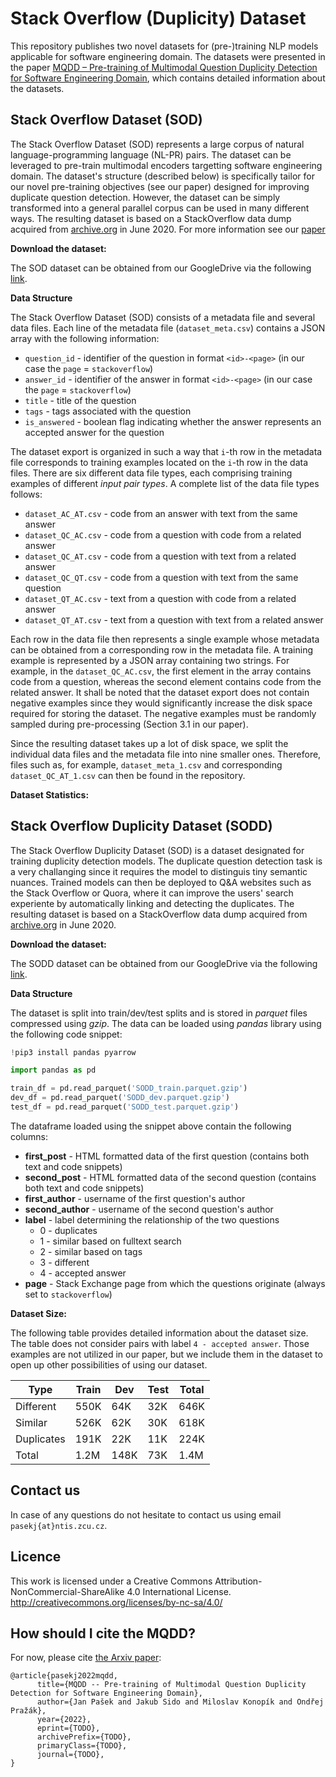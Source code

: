 # Stack Overflow (Duplicity) Dataset

This repository publishes two novel datasets for (pre-)training NLP models applicable for software engineering domain.
The datasets were presented in the paper [MQDD – Pre-training of Multimodal Question Duplicity Detection for Software Engineering Domain](https://arxiv.org/abs/xxx),
which contains detailed information about the datasets.


## Stack Overflow Dataset (SOD)

The Stack Overflow Dataset (SOD) represents a large corpus of natural language-programming language (NL-PR) pairs. The dataset can be leveraged to pre-train multimodal encoders targetting software engineering domain. The dataset's structure (described below) is specifically tailor for our novel pre-training objectives (see our paper) designed for improving duplicate question detection. However, the dataset can be simply transformed into a general parallel corpus can be used in many different ways. The resulting dataset is based on a StackOverflow data dump acquired from [archive.org](https://archive.org/download/stackexchange) in June 2020. For more information see our [paper](https://arxiv.org/abs/xxx)

**Download the dataset:**

The SOD dataset can be obtained from our GoogleDrive via the following [link](https://drive.google.com/drive/folders/16dyzRNrJLe9g0KVpsoaIJhW7-nmf6j1V?usp=sharing).

**Data Structure**

The Stack Overflow Dataset (SOD) consists of a metadata file and several data files. Each line of the metadata file (`dataset_meta.csv`) contains a JSON array with the following information:

- `question_id` - identifier of the question in format `<id>-<page>` (in our case the `page` = `stackoverflow`)
- `answer_id` - identifier of the answer in format `<id>-<page>` (in our case the `page` = `stackoverflow`)
- `title` - title of the question
- `tags` - tags associated with the question
- `is_answered` - boolean flag indicating whether the answer represents an accepted answer for the question

The dataset export is organized in such a way that `i`-th row in the metadata file corresponds to training examples located on the `i`-th row in the data files. There are six different data file types, each comprising training examples of different _input pair types_. A complete list of the data file types follows:

- `dataset_AC_AT.csv` - code from an answer with text from the same answer
- `dataset_QC_AC.csv` - code from a question with code from a related answer 
- `dataset_QC_AT.csv` - code from a question with text from a related answer
- `dataset_QC_QT.csv` - code from a question with text from the same question
- `dataset_QT_AC.csv` - text from a question with code from a related answer
- `dataset_QT_AT.csv` - text from a question with text from a related answer

Each row in the data file then represents a single example whose metadata can be obtained from a corresponding row in the metadata file. A training example is represented by a JSON array containing two strings. For example, in the `dataset_QC_AC.csv`, the first element in the array contains code from a question, whereas the second element contains code from the related answer. It shall be noted that the dataset export does not contain negative examples since they would significantly increase the disk space required for storing the dataset. The negative examples must be randomly sampled during pre-processing (Section 3.1 in our paper).

Since the resulting dataset takes up a lot of disk space, we split the individual data files and the metadata file into nine smaller ones. Therefore, files such as, for example, `dataset_meta_1.csv` and corresponding `dataset_QC_AT_1.csv` can then be found in the repository.

**Dataset Statistics:**

## Stack Overflow Duplicity Dataset (SODD)

The Stack Overflow Duplicity Dataset (SOD) is a dataset designated for training duplicity detection models. The duplicate question detection task is a very challanging since it requires the model to distinguis tiny semantic nuances. Trained models can then be deployed to Q&A websites such as the Stack Overflow or Quora, where it can improve the users' search experiente by automatically linking and detecting the duplicates. The resulting dataset is based on a StackOverflow data dump acquired from [archive.org](https://archive.org/download/stackexchange) in June 2020.

**Download the dataset:**

The SODD dataset can be obtained from our GoogleDrive via the following [link](https://drive.google.com/drive/folders/1JG6Fibvhs0Jz6JD83gwMqAmzUV9rsoX3?usp=sharing).

**Data Structure**

The dataset is split into train/dev/test splits and is stored in _parquet_ files compressed using _gzip_. The data can be loaded using _pandas_ library using the following code snippet:

```Python
!pip3 install pandas pyarrow

import pandas as pd

train_df = pd.read_parquet('SODD_train.parquet.gzip')
dev_df = pd.read_parquet('SODD_dev.parquet.gzip')
test_df = pd.read_parquet('SODD_test.parquet.gzip')
```

The dataframe loaded using the snippet above contain the following columns:

* **first_post** - HTML formatted data of the first question (contains both text and code snippets)
* **second_post** - HTML formatted data of the second question (contains both text and code snippets)
* **first_author** - username of the first question's author
* **second_author** - username of the second question's author
* **label** - label determining the relationship of the two questions
     * 0 - duplicates
     * 1 - similar based on fulltext search
     * 2 - similar based on tags
     * 3 - different
     * 4 - accepted answer
* **page** - Stack Exchange page from which the questions originate (always set to `stackoverflow`)

**Dataset Size:**

The following table provides detailed information about the dataset size. The table does not consider pairs with label `4 - accepted answer`. Those examples are not utilized in our paper, but we include them in the dataset to open up other possibilities of using our dataset.


| **Type**       | **Train** | **Dev**  | **Test** | **Total** |
|------------|-------|------|------|-------|
| Different  | 550K  | 64K  | 32K  | 646K  |
| Similar    | 526K  | 62K  | 30K  | 618K  |
| Duplicates | 191K  | 22K  | 11K  | 224K  |
| Total      | 1.2M  | 148K | 73K  | 1.4M  |

## Contact us

In case of any questions do not hesitate to contact us using email `pasekj{at}ntis.zcu.cz`.

## Licence
This work is licensed under a Creative Commons Attribution-NonCommercial-ShareAlike 4.0 International License. http://creativecommons.org/licenses/by-nc-sa/4.0/

## How should I cite the MQDD? 
For now, please cite [the Arxiv paper](https://arxiv.org/abs/xxx):
```
@article{pasekj2022mqdd,
      title={MQDD -- Pre-training of Multimodal Question Duplicity Detection for Software Engineering Domain}, 
      author={Jan Pašek and Jakub Sido and Miloslav Konopík and Ondřej Pražák},
      year={2022},
      eprint={TODO},
      archivePrefix={TODO},
      primaryClass={TODO},
      journal={TODO},
}
```
